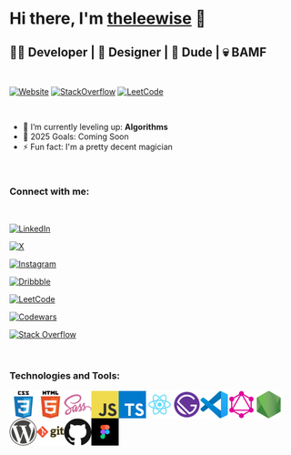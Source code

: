 # Hi there, I'm [theleewise][website] 👋
## 👨‍💻 Developer | 🎨  Designer | 🤘 Dude | 💀 BAMF

<br>

[![Website](https://img.shields.io/website?label=theleewise.com&style=for-the-badge&url=https%3A%2F%2Ftheleewise.com)][website]
[![StackOverflow](https://img.shields.io/stackexchange/stackoverflow/r/800317?color=orange&label=reputation&logo=stackoverflow&style=for-the-badge&cacheSeconds=86400)][stackoverflow]
[![LeetCode](https://img.shields.io/badge/dynamic/json?style=for-the-badge&labelColor=black&color=%23ffa116&label=Solved&query=solvedOverTotal&url=https%3A%2F%2Fleetcode-badge.vercel.app%2Fapi%2Fusers%2Ftheleewise&logo=leetcode&logoColor=yellow)][leetcode]

<br>

- 🌱 I’m currently leveling up: **Algorithms**
- 🥅 2025 Goals: Coming Soon
- ⚡ Fun fact: I'm a pretty decent magician 

<br>

### Connect with me:

<br />

[![LinkedIn](https://img.shields.io/badge/LinkedIn-theleewise-333.svg?style=for-the-badge&logo=linkedin&logoColor=white&labelColor=0077B5)][linkedin]

[![X](https://img.shields.io/badge/X_(Twitter)-theleewise-333.svg?style=for-the-badge&logo=X&logoColor=white&labelColor=000000)][twitter]

[![Instagram](https://img.shields.io/badge/Instagram-theleewise-333.svg?style=for-the-badge&logo=Instagram&logoColor=white&labelColor=E4405F)][instagram]

[![Dribbble](https://img.shields.io/badge/Dribble-theleewise-333.svg?style=for-the-badge&logo=dribbble&logoColor=white&labelColor=EA4C89)][dribbble]

[![LeetCode](https://img.shields.io/badge/LeetCode-theleewise-333?style=for-the-badge&logo=LeetCode&logoColor=#d16c06&labelColor=000000)][leetcode]

[![Codewars](https://img.shields.io/badge/CodeWars-theleewise-333?style=for-the-badge&logo=codewars&logoColor=121216&labelColor=B1361E)][codewars]

[![Stack Overflow](https://img.shields.io/badge/Stackoverflow-800317-333?style=for-the-badge&logo=stack-overflow&logoColor=white&labelColor=FE7A16)][stackoverflow]

<br />

### Technologies and Tools:

<img align="left" alt="CSS3" width="48px" src="https://raw.githubusercontent.com/github/explore/80688e429a7d4ef2fca1e82350fe8e3517d3494d/topics/css/css.png" />

<img align="left" alt="HTML5" width="48px" src="https://raw.githubusercontent.com/github/explore/80688e429a7d4ef2fca1e82350fe8e3517d3494d/topics/html/html.png" />

<img align="left" alt="Sass" width="48px" src="https://raw.githubusercontent.com/github/explore/80688e429a7d4ef2fca1e82350fe8e3517d3494d/topics/sass/sass.png" />

<img align="left" alt="JavaScript" width="48px" src="https://raw.githubusercontent.com/github/explore/80688e429a7d4ef2fca1e82350fe8e3517d3494d/topics/javascript/javascript.png" />

<img align="left" alt="TypeScript" width="48px" src="https://raw.githubusercontent.com/github/explore/80688e429a7d4ef2fca1e82350fe8e3517d3494d/topics/typescript/typescript.png" />

<img align="left" alt="React" width="48px" src="https://raw.githubusercontent.com/github/explore/80688e429a7d4ef2fca1e82350fe8e3517d3494d/topics/react/react.png" />

<img align="left" alt="Gatsby" width="48px" src="https://raw.githubusercontent.com/github/explore/e94815998e4e0713912fed477a1f346ec04c3da2/topics/gatsby/gatsby.png" />

<img align="left" alt="Visual Studio Code" width="48px" src="https://raw.githubusercontent.com/github/explore/80688e429a7d4ef2fca1e82350fe8e3517d3494d/topics/visual-studio-code/visual-studio-code.png" />

<img align="left" alt="GraphQL" width="48px" src="https://raw.githubusercontent.com/github/explore/80688e429a7d4ef2fca1e82350fe8e3517d3494d/topics/graphql/graphql.png" />

<img align="left" alt="Node.js" width="48px" src="https://raw.githubusercontent.com/github/explore/80688e429a7d4ef2fca1e82350fe8e3517d3494d/topics/nodejs/nodejs.png" />

<img align="left" alt="WordPress" width="48px" src="https://raw.githubusercontent.com/github/explore/80688e429a7d4ef2fca1e82350fe8e3517d3494d/topics/wordpress/wordpress.png" />

<img align="left" alt="Git" width="48px" src="https://raw.githubusercontent.com/github/explore/80688e429a7d4ef2fca1e82350fe8e3517d3494d/topics/git/git.png" />

<img align="left" alt="GitHub" width="48px" src="https://raw.githubusercontent.com/github/explore/78df643247d429f6cc873026c0622819ad797942/topics/github/github.png" />

<img align="left" alt="Figma" width="48px" src="https://raw.githubusercontent.com/github/explore/e94815998e4e0713912fed477a1f346ec04c3da2/topics/figma/figma.png" />


[website]: https://theleewise.com/?utm_source=github&utm_medium=profile
[twitter]: https://twitter.com/theleewise
[linkedin]: https://www.linkedin.com/in/lee-wise
[dribbble]: https://dribbble.com/theleewise
[instagram]: http://instagram.com/theleewise
[leetcode]: https://leetcode.com/theleewise
[codewars]: https://www.codewars.com/users/theleewise
[stackoverflow]: https://stackoverflow.com/users/800317/lee-wise
